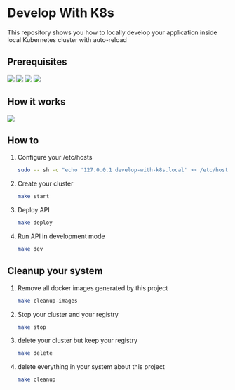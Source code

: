 # Develop With K8s

This repository shows you how to locally develop your application inside local Kubernetes cluster with auto-reload


## Prerequisites
![](https://img.shields.io/badge/devspace-6.2.5-informationnal)
![](https://img.shields.io/badge/Helm-3-9cf)
![](https://img.shields.io/badge/docker-20.10.22-blue)
![](https://img.shields.io/badge/k3d-5.4.7-yellow)


## How it works

![](resources/architecture.png)

## How to

1. Configure your /etc/hosts

    ```bash
    sudo -- sh -c "echo '127.0.0.1 develop-with-k8s.local' >> /etc/hosts"
    ```

2. Create your cluster

    ```bash
    make start
    ```

3. Deploy API

    ```bash
    make deploy
    ```

4. Run API in development mode

    ```bash
    make dev
    ```

## Cleanup your system

1. Remove all docker images generated by this project
    ```bash
    make cleanup-images
    ```

2. Stop your cluster and your registry
    ```bash
    make stop
    ```

3. delete your cluster but keep your registry
    ```bash
    make delete
    ```

4. delete everything in your system about this project
    ```bash
    make cleanup
    ```
